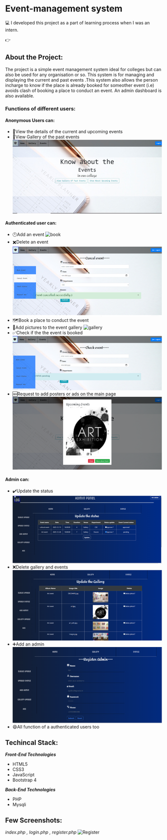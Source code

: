 # Event-management system
:computer:	I developed this project as a part of learning process when I was an intern. 


:point_right: 
## About the Project: 
The project is a simple event management system ideal for colleges but can also be used for any organisation or so. This system is for managing and displaying the current and past events .This system also allows the person incharge to know if the place is already booked for someother event (i.e) avoids clash of booking a place to conduct an event. An admin dashboard is also available.

### Functions of different users:
#### Anonymous Users can: 
* :monocle_face:View the details of the current and upcoming events
* :monocle_face:View Gallery of the past events
![home](https://github.com/manisha1124/Event-management/blob/master/evento/sc/home.JPG)


#### Authenticated user can:
* :clock12:Add an event
   ![book](https://github.com/manisha1124/Event-management/blob/master/evento/sc/bookevent.png)
* :heavy_multiplication_x:Delete an event
   ![cancel](https://github.com/manisha1124/Event-management/blob/master/evento/sc/cancel.png)
* :world_map:Book a place to conduct the event
* :camera_flash:Add pictures to the event gallery
  ![gallery](https://media.giphy.com/media/Q5EQSsAF0pHAsHVUsv/giphy.gif)
* :white_check_mark:Check if the the event is booked
   ![status](https://github.com/manisha1124/Event-management/blob/master/evento/sc/status.png)
* :new:Request to add posters or ads on the main page
   ![popup](https://github.com/manisha1124/Event-management/blob/master/evento/sc/ads.png)

#### Admin can:
* :heavy_check_mark:Update the status
![status](https://github.com/manisha1124/Event-management/blob/master/evento/sc/stat_update.png)
* :x:Delete gallery and events
![deleteimage](https://github.com/manisha1124/Event-management/blob/master/evento/sc/delimage.PNG)
* :heavy_plus_sign:Add an admin
![admin](https://github.com/manisha1124/Event-management/blob/master/evento/sc/regadmin.png)
* :smile:All function of a authenticated users too

## Techincal Stack:
_**Front-End Technologies**_
* HTML5
* CSS3
* JavaScript
* Bootstrap 4

_**Back-End Technologies**_
* PHP
* Mysqli
 
 
 ## Few Screenshots:
 _index.php , login.php , register.php_
  ![Register](https://media.giphy.com/media/idMtqTyuqOMGMvNZcV/giphy.gif)

